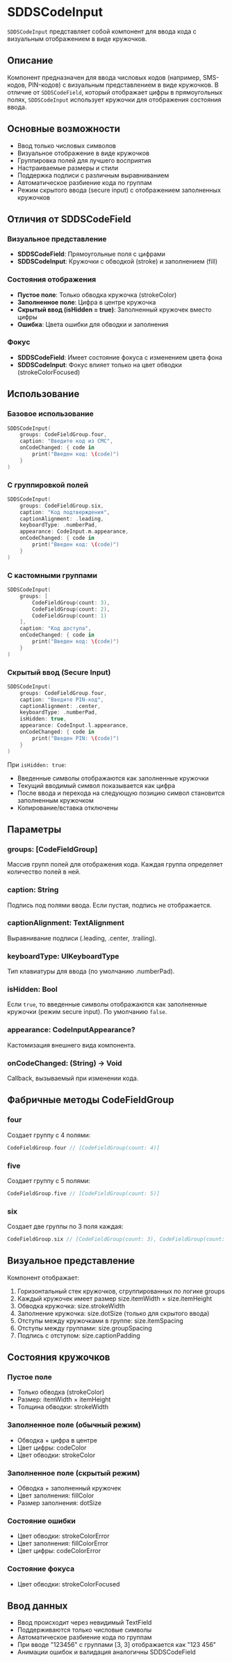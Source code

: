 # SDDSCodeInput

`SDDSCodeInput` представляет собой компонент для ввода кода с визуальным отображением в виде кружочков.

## Описание

Компонент предназначен для ввода числовых кодов (например, SMS-кодов, PIN-кодов) с визуальным представлением в виде кружочков. В отличие от `SDDSCodeField`, который отображает цифры в прямоугольных полях, `SDDSCodeInput` использует кружочки для отображения состояния ввода.

## Основные возможности

- Ввод только числовых символов
- Визуальное отображение в виде кружочков
- Группировка полей для лучшего восприятия
- Настраиваемые размеры и стили
- Поддержка подписи с различным выравниванием
- Автоматическое разбиение кода по группам
- Режим скрытого ввода (secure input) с отображением заполненных кружочков

## Отличия от SDDSCodeField

### Визуальное представление
- **SDDSCodeField**: Прямоугольные поля с цифрами
- **SDDSCodeInput**: Кружочки с обводкой (stroke) и заполнением (fill)

### Состояния отображения
- **Пустое поле**: Только обводка кружочка (strokeColor)
- **Заполненное поле**: Цифра в центре кружочка
- **Скрытый ввод (isHidden = true)**: Заполненный кружочек вместо цифры
- **Ошибка**: Цвета ошибки для обводки и заполнения

### Фокус
- **SDDSCodeField**: Имеет состояние фокуса с изменением цвета фона
- **SDDSCodeInput**: Фокус влияет только на цвет обводки (strokeColorFocused)

## Использование

### Базовое использование

```swift
SDDSCodeInput(
    groups: CodeFieldGroup.four,
    caption: "Введите код из СМС",
    onCodeChanged: { code in
        print("Введен код: \(code)")
    }
)
```

### С группировкой полей

```swift
SDDSCodeInput(
    groups: CodeFieldGroup.six,
    caption: "Код подтверждения",
    captionAlignment: .leading,
    keyboardType: .numberPad,
    appearance: CodeInput.m.appearance,
    onCodeChanged: { code in
        print("Введен код: \(code)")
    }
)
```

### С кастомными группами

```swift
SDDSCodeInput(
    groups: [
        CodeFieldGroup(count: 3),
        CodeFieldGroup(count: 2),
        CodeFieldGroup(count: 1)
    ],
    caption: "Код доступа",
    onCodeChanged: { code in
        print("Введен код: \(code)")
    }
)
```

### Скрытый ввод (Secure Input)

```swift
SDDSCodeInput(
    groups: CodeFieldGroup.four,
    caption: "Введите PIN-код",
    captionAlignment: .center,
    keyboardType: .numberPad,
    isHidden: true,
    appearance: CodeInput.l.appearance,
    onCodeChanged: { code in
        print("Введен PIN: \(code)")
    }
)
```

При `isHidden: true`:
- Введенные символы отображаются как заполненные кружочки
- Текущий вводимый символ показывается как цифра
- После ввода и перехода на следующую позицию символ становится заполненным кружочком
- Копирование/вставка отключены

## Параметры

### groups: [CodeFieldGroup]
Массив групп полей для отображения кода. Каждая группа определяет количество полей в ней.

### caption: String
Подпись под полями ввода. Если пустая, подпись не отображается.

### captionAlignment: TextAlignment
Выравнивание подписи (.leading, .center, .trailing).

### keyboardType: UIKeyboardType
Тип клавиатуры для ввода (по умолчанию .numberPad).

### isHidden: Bool
Если `true`, то введенные символы отображаются как заполненные кружочки (режим secure input). По умолчанию `false`.

### appearance: CodeInputAppearance?
Кастомизация внешнего вида компонента.

### onCodeChanged: (String) -> Void
Callback, вызываемый при изменении кода.

## Фабричные методы CodeFieldGroup

### four
Создает группу с 4 полями:
```swift
CodeFieldGroup.four // [CodeFieldGroup(count: 4)]
```

### five
Создает группу с 5 полями:
```swift
CodeFieldGroup.five // [CodeFieldGroup(count: 5)]
```

### six
Создает две группы по 3 поля каждая:
```swift
CodeFieldGroup.six // [CodeFieldGroup(count: 3), CodeFieldGroup(count: 3)]
```

## Визуальное представление

Компонент отображает:
1. Горизонтальный стек кружочков, сгруппированных по логике groups
2. Каждый кружочек имеет размер size.itemWidth × size.itemHeight
3. Обводка кружочка: size.strokeWidth
4. Заполнение кружочка: size.dotSize (только для скрытого ввода)
5. Отступы между кружочками в группе: size.itemSpacing
6. Отступы между группами: size.groupSpacing
7. Подпись с отступом: size.captionPadding

## Состояния кружочков

### Пустое поле
- Только обводка (strokeColor)
- Размер: itemWidth × itemHeight
- Толщина обводки: strokeWidth

### Заполненное поле (обычный режим)
- Обводка + цифра в центре
- Цвет цифры: codeColor
- Цвет обводки: strokeColor

### Заполненное поле (скрытый режим)
- Обводка + заполненный кружочек
- Цвет заполнения: fillColor
- Размер заполнения: dotSize

### Состояние ошибки
- Цвет обводки: strokeColorError
- Цвет заполнения: fillColorError
- Цвет цифры: codeColorError

### Состояние фокуса
- Цвет обводки: strokeColorFocused

## Ввод данных

- Ввод происходит через невидимый TextField
- Поддерживаются только числовые символы
- Автоматическое разбиение кода по группам
- При вводе "123456" с группами [3, 3] отображается как "123 456"
- Анимации ошибок и валидация аналогичны SDDSCodeField
